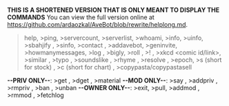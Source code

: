 **THIS IS A SHORTENED VERSION THAT IS ONLY MEANT TO DISPLAY THE COMMANDS**
You can view the full version online at <https://github.com/ardaozkal/AveBot/blob/rewrite/helplong.md>.

>help, >ping, >servercount, >serverlist, >whoami, >info, >uinfo, >sbahjify <image link or uploaded image>, >sinfo, >contact <message>, >addavebot, >geninvite, >howmanymessages, >log <count>, >bigly, >roll <NdN>, >!<bang> <something>, >xkcd <comic id/link>, >similar <word or a word group>, >typo <word or a word group>, >soundslike <word or a word group>, >rhyme <word or a word group>, >resolve <domain>, >epoch, >s (short for stock) <ticker>, >c (short for chart) <ticker>, >copypasta/copypastasell <ticker>

**--PRIV ONLY--**: >get <url>, >dget <url>, >material <name>
**--MOD ONLY--**: >say <something>, >addpriv <tag as many people as you like>, >rmpriv <tag as many people as you like>, >ban <tag as many people as you like>, >unban <tag as many people as you like>
**--OWNER ONLY--**: >exit, >pull, >addmod <tag as many people as you like>, >rmmod <tag as many people as you like>, >fetchlog